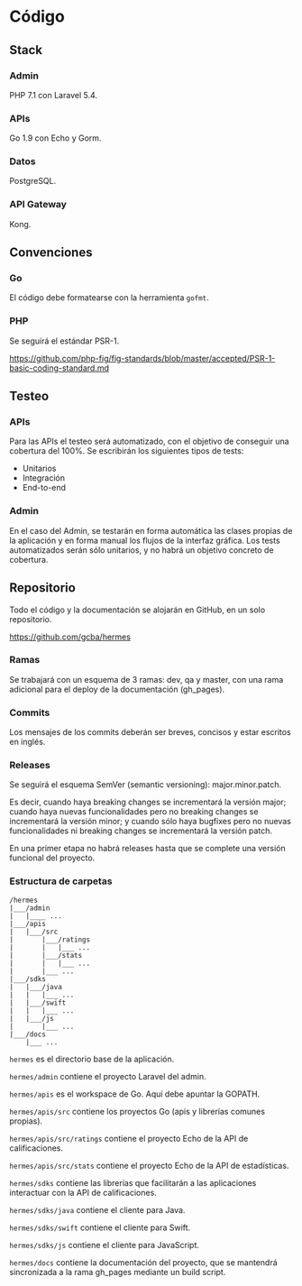 # Código

## Stack

### Admin

PHP 7.1 con Laravel 5.4.

### APIs

Go 1.9 con Echo y Gorm.

### Datos

PostgreSQL.

### API Gateway

Kong.

## Convenciones

### Go

El código debe formatearse con la herramienta `gofmt`.

### PHP

Se seguirá el estándar PSR-1.

https://github.com/php-fig/fig-standards/blob/master/accepted/PSR-1-basic-coding-standard.md

## Testeo

### APIs

Para las APIs el testeo será automatizado, con el objetivo de conseguir una cobertura del 100%. Se escribirán los siguientes tipos de tests:

- Unitarios
- Integración
- End-to-end

### Admin

En el caso del Admin, se testarán en forma automática las clases propias de la aplicación y en forma manual los flujos de la interfaz gráfica. Los tests automatizados serán sólo unitarios, y no habrá un objetivo concreto de cobertura.

## Repositorio

Todo el código y la documentación se alojarán en GitHub, en un solo repositorio.

https://github.com/gcba/hermes

### Ramas

Se trabajará con un esquema de 3 ramas: dev, qa y master, con una rama adicional para el deploy de la documentación (gh_pages).

### Commits

Los mensajes de los commits deberán ser breves, concisos y estar escritos en inglés.

### Releases

Se seguirá el esquema SemVer (semantic versioning): major.minor.patch.

Es decir, cuando haya breaking changes se incrementará la versión major; cuando haya nuevas funcionalidades pero no breaking changes se incrementará la versión minor; y cuando sólo haya bugfixes pero no nuevas funcionalidades ni breaking changes se incrementará la versión patch.

En una primer etapa no habrá releases hasta que se complete una versión funcional del proyecto.

### Estructura de carpetas

```
/hermes
|___/admin
|   |____ ...
|___/apis
|   |___/src
|       |___/ratings
|       |   |___ ...
|       |___/stats
|       |   |___ ...
|       |___ ...
|___/sdks
|   |___/java
|   |   |___ ...
|   |___/swift
|   |   |___ ...
|   |___/js
|       |___ ...
|___/docs
    |___ ...
```

`hermes` es el directorio base de la aplicación.

`hermes/admin` contiene el proyecto Laravel del admin.

`hermes/apis` es el workspace de Go. Aquí debe apuntar la GOPATH.

`hermes/apis/src` contiene los proyectos Go (apis y librerías comunes propias).

`hermes/apis/src/ratings` contiene el proyecto Echo de la API de calificaciones.

`hermes/apis/src/stats` contiene el proyecto Echo de la API de estadísticas.

`hermes/sdks` contiene las librerías que facilitarán a las aplicaciones interactuar con la API de calificaciones.

`hermes/sdks/java` contiene el cliente para Java.

`hermes/sdks/swift` contiene el cliente para Swift.

`hermes/sdks/js` contiene el cliente para JavaScript.

`hermes/docs` contiene la documentación del proyecto, que se mantendrá sincronizada a la rama gh_pages mediante un build script.